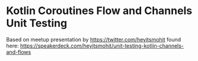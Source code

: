 # Kotlin Coroutines Flow and Channels Unit Testing

Based on meetup presentation by https://twitter.com/heyitsmohit found here: https://speakerdeck.com/heyitsmohit/unit-testing-kotlin-channels-and-flows

